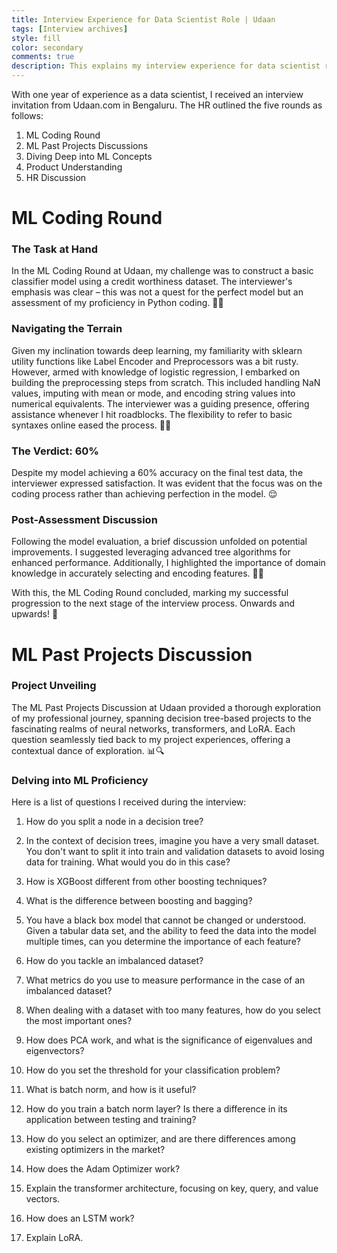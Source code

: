 ```yaml
---
title: Interview Experience for Data Scientist Role | Udaan
tags: [Interview archives]
style: fill
color: secondary
comments: true
description: This explains my interview experience for data scientist role at Udaan in detail.
---
```


With one year of experience as a data scientist, I received an interview invitation from Udaan.com in Bengaluru. The HR outlined the five rounds as follows:

1. ML Coding Round
2. ML Past Projects Discussions
3. Diving Deep into ML Concepts
4. Product Understanding
5. HR Discussion

# ML Coding Round

### The Task at Hand

In the ML Coding Round at Udaan, my challenge was to construct a basic classifier model using a credit worthiness dataset. The interviewer's emphasis was clear – this was not a quest for the perfect model but an assessment of my proficiency in Python coding. 🕵️‍♂️

### Navigating the Terrain

Given my inclination towards deep learning, my familiarity with sklearn utility functions like Label Encoder and Preprocessors was a bit rusty. However, armed with knowledge of logistic regression, I embarked on building the preprocessing steps from scratch. This included handling NaN values, imputing with mean or mode, and encoding string values into numerical equivalents. The interviewer was a guiding presence, offering assistance whenever I hit roadblocks. The flexibility to refer to basic syntaxes online eased the process. 🧙‍♂️ 

### The Verdict: 60%

Despite my model achieving a 60% accuracy on the final test data, the interviewer expressed satisfaction. It was evident that the focus was on the coding process rather than achieving perfection in the model. 😌 

### Post-Assessment Discussion

Following the model evaluation, a brief discussion unfolded on potential improvements. I suggested leveraging advanced tree algorithms for enhanced performance. Additionally, I highlighted the importance of domain knowledge in accurately selecting and encoding features. 🌲💡

With this, the ML Coding Round concluded, marking my successful progression to the next stage of the interview process. Onwards and upwards! 🚀

# ML Past Projects Discussion

### Project Unveiling
The ML Past Projects Discussion at Udaan provided a thorough exploration of my professional journey, spanning decision tree-based projects to the fascinating realms of neural networks, transformers, and LoRA. Each question seamlessly tied back to my project experiences, offering a contextual dance of exploration. 📊🔍


### Delving into ML Proficiency
Here is a list of questions I received during the interview:

1. How do you split a node in a decision tree?

2. In the context of decision trees, imagine you have a very small dataset. You don't want to split it into train and validation datasets to avoid losing data for training. What would you do in this case?

3. How is XGBoost different from other boosting techniques?

4. What is the difference between boosting and bagging?

5. You have a black box model that cannot be changed or understood. Given a tabular data set, and the ability to feed the data into the model multiple times, can you determine the importance of each feature?

6. How do you tackle an imbalanced dataset?

7. What metrics do you use to measure performance in the case of an imbalanced dataset?

8. When dealing with a dataset with too many features, how do you select the most important ones?

9. How does PCA work, and what is the significance of eigenvalues and eigenvectors?

10. How do you set the threshold for your classification problem?

11. What is batch norm, and how is it useful?

12. How do you train a batch norm layer? Is there a difference in its application between testing and training?

13. How do you select an optimizer, and are there differences among existing optimizers in the market?

14. How does the Adam Optimizer work?

15. Explain the transformer architecture, focusing on key, query, and value vectors.

16. How does an LSTM work?

17. Explain LoRA.